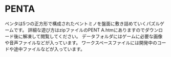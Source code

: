 # PENTA
ペンタは5つの正方形で構成されたペントミノを盤面に敷き詰めていくパズルゲームです。
詳細な遊び方はzipファイルのPENT A.htmにありますのでダウンロード後に解凍して閲覧してください。
データフォルダにはゲームに必要な画像や音声ファイルなどが入っています。
ワークスペースファイルには開発中のコードや途中ファイルなどが入っています。
